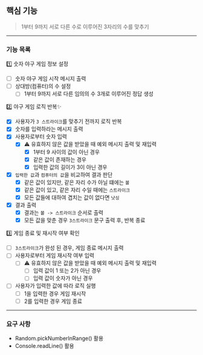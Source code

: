 ## 핵심 기능

> 1부터 9까지 서로 다른 수로 이루어진 3자리의 수를 맞추기

---

### 기능 목록

1️⃣ 숫자 야구 게임 정보 설정

-[ ] 숫자 야구 게임 시작 메시지 출력
-[ ] 상대방(컴퓨터)의 수 설정
    -[ ]  1부터 9까지 서로 다른 임의의 수 3개로 이루어진 정답 생성

2️⃣ 야구 게임 로직 반복✨

-[x] 사용자가 `3 스트라이크`를 맞추기 전까지 로직 반복
-[x] 숫자를 입력하라는 메시지 출력
-[x] 사용자로부터 숫자 입력
    -[x] ⚠️ 유효하지 않은 값을 받았을 때 예외 메시지 출력 및 재입력
        -[x] 1부터 9 사이의 값이 아닌 경우
        -[x] 같은 값이 존재하는 경우
        -[x] 입력한 값의 길이가 3이 아닌 경우
-[x] `입력한 값`과 `컴퓨터의 값`을 비교하여 결과 판단
    -[x] 같은 값이 있지만, 같은 자리 수가 아닐 떄에는 `볼`
    -[x] 같은 값이 있고, 같은 자리 수일 때에는 `스트라이크`
    -[x] 모든 값들에 대하여 겹치는 값이 없다면 `낫싱`
-[x] 결과 출력
    -[x] 결과는 `볼 -> 스트라이크` 순서로 출력
    -[x] 모든 값을 맞춘 경우 `3스트라이크` 문구 출력 후, 반복 종료

3️⃣ 게임 종료 및 재시작 여부 확인

-[ ] `3스트라이크`가 완성 된 경우, 게임 종료 메시지 출력
-[ ] 사용자로부터 게임 재시작 여부 입력
    -[ ] ⚠️ 유효하지 않은 값을 받았을 때 예외 메시지 출력 및 재입력
        -[ ] 입력 값이 1 또는 2가 아닌 경우
        -[ ] 입력 값이 숫자가 아닌 경우
-[ ] 사용자가 입력한 값에 따라 로직 실행
    -[ ] 1을 입력한 경우 게임 재시작
    -[ ] 2를 입력한 경우 게임 종료

---

### 요구 사항

- Random.pickNumberInRange() 활용
- Console.readLine() 활용